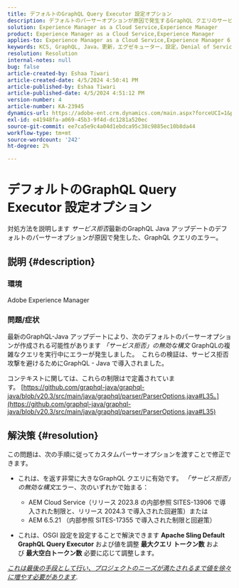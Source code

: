 ```yaml
---
title: デフォルトのGraphQL Query Executor 設定オプション
description: デフォルトのパーサーオプションが原因で発生するGraphQL クエリのサービス拒否エラーの解決について説明します。
solution: Experience Manager as a Cloud Service,Experience Manager
product: Experience Manager as a Cloud Service,Experience Manager
applies-to: Experience Manager as a Cloud Service,Experience Manager 6.5
keywords: KCS, GraphQL, Java，更新，エグゼキューター，設定，Denial of Service, OSGI 設定，Apache Sling のデフォルトのGraphQL クエリ，最大のクエリトークン，最大の空白トークン
resolution: Resolution
internal-notes: null
bug: false
article-created-by: Eshaa Tiwari
article-created-date: 4/5/2024 4:50:41 PM
article-published-by: Eshaa Tiwari
article-published-date: 4/5/2024 4:51:12 PM
version-number: 4
article-number: KA-23945
dynamics-url: https://adobe-ent.crm.dynamics.com/main.aspx?forceUCI=1&pagetype=entityrecord&etn=knowledgearticle&id=8a2bd99c-6cf3-ee11-904b-6045bd026dc7
exl-id: e41948fa-a069-45b3-9f4d-dc1281a520ec
source-git-commit: ee7ca5e9c4a04d1ebdca95c38c9885ec10b8da44
workflow-type: tm+mt
source-wordcount: '242'
ht-degree: 2%

---
```


# デフォルトのGraphQL Query Executor 設定オプション


対処方法を説明します *サービス拒否*&#x200B;最新のGraphQL Java アップデートのデフォルトのパーサーオプションが原因で発生した、GraphQL クエリのエラー。

## 説明 {#description}


### 環境

Adobe Experience Manager

### 問題/症状

最新のGraphQL-Java アップデートにより、次のデフォルトのパーサーオプションが作成される可能性があります *「サービス拒否」の無効な構文* GraphQLの複雑なクエリを実行中にエラーが発生しました。  これらの検証は、サービス拒否攻撃を避けるためにGraphQL - Java で導入されました。

コンテキストに関しては、これらの制限はで定義されています。 [https://github.com/graphql-java/graphql-java/blob/v20.3/src/main/java/graphql/parser/ParserOptions.java#L35。](https://github.com/graphql-java/graphql-java/blob/v20.3/src/main/java/graphql/parser/ParserOptions.java#L35)


## 解決策 {#resolution}


この問題は、次の手順に従ってカスタムパーサーオプションを渡すことで修正できます。

- これは、を返す非常に大きなGraphQL クエリに有効です。 *「サービス拒否」の無効な構文*&#x200B;エラー、次のいずれかで始まる：



   - AEM Cloud Service（リリース 2023.8 の内部参照 SITES-13906 で導入された制限と、リリース 2024.3 で導入された回避策）または
   - AEM 6.5.21 （内部参照 SITES-17355 で導入された制限と回避策）


- これは、OSGI 設定を設定することで解決できます <b>Apache Sling Default GraphQL Query Executor</b> および値を調整 <b>最大クエリ トークン数</b> および <b>最大空白トークン数</b> 必要に応じて調整します。


*<u>これは最後の手段として行い、プロジェクトのニーズが満たされるまで値を徐々に増やす必要があります</u>*.
